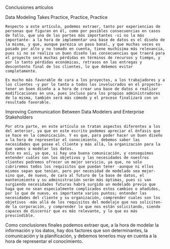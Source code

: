 Conclusiones artículos

Data Modeling Takes Practice, Practice, Practice


	Respecto a este artículo, podemos extraer, tanto por experiencias de personas que figuran en él, como por posibles consecuencias en casos de fallo, que una de las partes más importantes -si no la más importante- a la hora de implementar una base de datos es el diseño de la misma, y que, aunque parezca un paso banal, y que muchas veces es pasado por alto y no tomado en cuenta, tiene muchísima más relevancia, pues si no se realiza un buen diseño las consecuencias que traerá para el proyecto será muchas pérdidas en términos de recursos y tiempo, y por lo tanto pérdidas económicas, retrasos en las entregas y descontento final de los clientes, lo que debemos evitar completamente.

	Es mucho más favorable de cara a los proyectos, a los trabajadores y a los clientes -y por lo tanto a todos los involucrados en el proyecto- tener un buen diseño a a hora de crear una base de datos o realizar modificaciones en una, pues incluso para los propios administradores de la misma, también será más cómodo y el proceso finalizará con un resultado favorable.

Improving Communication Between Data Modelers and Enterprise Stakeholders
	
	Por otra parte, en este artículo se tratan aspectos diferentes a los del anterior, ya que en este escrito podemos apreciar el énfasis que se hace en la comunicación. Y es que, para poder hacer un buen diseño a la hora de representar el conocimiento, debemos saber las necesidades que posee el cliente y más allá, la organización para la que vamos a modelar los datos. 
	Esto es así, ya que, si hay una buena comunicación, y conseguimos entender cuáles son los objetivos y las necesidades de nuestros clientes podremos ofrecer un mejor servicio, ya que, no solo cubriremos todos los requisitos que puedan tener -aunque ni ellos mismos sepan que tenían, pero por necesidad de modelado sea mejor- sino que, de nuevo, de cara al futuro de la base de datos, el mantenimiento y su administración serán más óptimas, pues si van surgiendo necesidades futuras habrá surgido un modelado previo que haga que no sean especialmente complicados estos cambios o añadidos, por lo que de nuevo, es importante varios puntos; entender las necesidades del cliente y su organización, comprender cuales son los objetivos -más allá de los requisitos del modelaje que nos soliciten- de la corporación, y comprender lo que nos están solicitando, siendo capaces de discernir que es más relevante, y lo que es más prescindible.



Como conclusiones finales podemos extraer que, a la hora de modelar la información y los datos, hay dos factores que son determinantes, la comunicación y la planificación, y debemos tenerlos muy en cuenta a la hora de representar el conocimiento. 
